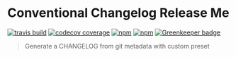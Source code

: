 # Conventional Changelog Release Me

[![travis build](https://img.shields.io/travis/design4pro/conventional-changelog-release-me.svg)](https://travis-ci.org/design4pro/conventional-changelog-release-me) [![codecov coverage](https://img.shields.io/codecov/c/gh/design4pro/conventional-changelog-release-me.svg)](https://codecov.io/gh/design4pro/conventional-changelog-release-me) [![npm](https://img.shields.io/npm/v/conventional-changelog-release-me.svg)](https://www.npmjs.com/package/conventional-changelog-release-me) [![npm](https://img.shields.io/npm/dt/conventional-changelog-release-me.svg)](https://www.npmjs.com/package/conventional-changelog-release-me) [![Greenkeeper badge](https://badges.greenkeeper.io/design4pro/conventional-changelog-release-me.svg)](https://greenkeeper.io/)

> Generate a CHANGELOG from git metadata with custom preset
